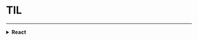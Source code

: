 # TIL
---
<details markdown="1">
<summary><strong>React</strong></summary>
<div align='center'>

| 목차 | 제목 | 체크 | 목차 | 제목 | 체크 |
|---|---|---|---|---|---|
| 1  |   |   | 15 |   |   |
| 2  |   |   | 16 |   |   |
| 3  |   |   | 17 |   |   |
| 4  |   |   | 18 |   |   |
| 5  |   |   | 19 |   |   |
| 6  |   |   | 20 |   |   |
| 7  |   |   | 21 |   |   |
| 8  |   |   | 22 |   |   |
| 9  |   |   | 23 |   |   |
| 10 |   |   | 24 |   |   |
| 11 |   |   | 25 |   |   |
| 12 |   |   | 26 |   |   |
| 13 |   |   | 27|   |   |
| 14 |   |   | 28 |   |   |

</div>